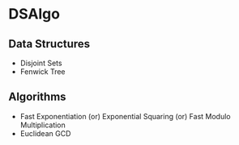 # DSAlgo

## Data Structures
* Disjoint Sets
* Fenwick Tree

## Algorithms
* Fast Exponentiation (or) Exponential Squaring (or) Fast Modulo Multiplication
* Euclidean GCD